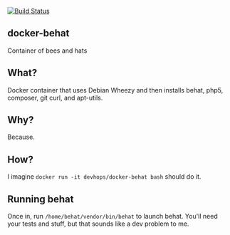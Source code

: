 [![Build Status](https://travis-ci.org/devhops/docker-behat.svg)](https://travis-ci.org/devhops/docker-behat)

## docker-behat
Container of bees and hats

##  What?
Docker container that uses Debian Wheezy and then installs behat, php5, composer, git curl, and apt-utils.

## Why?
Because. 

## How? 

I imagine ``docker run -it devhops/docker-behat bash`` should do it.


## Running behat

Once in, run `/home/behat/vendor/bin/behat` to launch behat. You'll need your tests and stuff, but that sounds like a dev problem to me.

